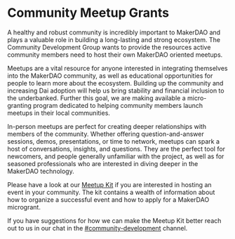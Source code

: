 # Community Meetup Grants

A healthy and robust community is incredibly important to MakerDAO and plays a valuable role in building a long-lasting and strong ecosystem. The Community Development Group wants to provide the resources active community members need to host their own MakerDAO oriented meetups.

Meetups are a vital resource for anyone interested in integrating themselves into the MakerDAO community, as well as educational opportunities for people to learn more about the ecosystem. Building up the community and increasing Dai adoption will help us bring stability and financial inclusion to the underbanked. Further this goal, we are making available a micro-granting program dedicated to helping community members launch meetups in their local communities.

In-person meetups are perfect for creating deeper relationships with members of the community. Whether offering question-and-answer sessions, demos, presentations, or time to network, meetups can spark a host of conversations, insights, and questions. They are the perfect tool for newcomers, and people generally unfamiliar with the project, as well as for seasoned professionals who are interested in diving deeper in the MakerDAO technology.

Please have a look at our [Meetup Kit](meetup-diy-kit-en.md) if you are interested in hosting an event in your community. The kit contains a wealth of information about how to organize a successful event and how to apply for a MakerDAO microgrant.

If you have suggestions for how we can make the Meetup Kit better reach out to us in our chat in the [\#community-development](https://chat.makerdao.com/channel/community-development) channel.
